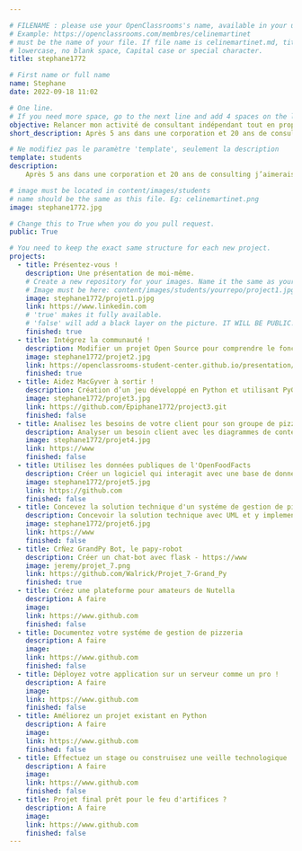 ```yaml
---

# FILENAME : please use your OpenClassrooms's name, available in your url.
# Example: https://openclassrooms.com/membres/celinemartinet
# must be the name of your file. If file name is celinemartinet.md, title is celinemartinet.
# lowercase, no blank space, Capital case or special character.
title: stephane1772

# First name or full name
name: Stephane
date: 2022-09-18 11:02

# One line.
# If you need more space, go to the next line and add 4 spaces on the left, as in 'description'.
objective: Relancer mon activité de consultant indépendant tout en proposant du développement d’applications IOS.
short_description: Après 5 ans dans une corporation et 20 ans de consulting j’aimerais faire du développement d’applications IOS. Je commencerai par développer une application à laquelle je pense depuis 15 ans et que personne n’a encore développé.

# Ne modifiez pas le paramètre 'template', seulement la description
template: students
description:
    Après 5 ans dans une corporation et 20 ans de consulting j’aimerais faire du développement d’applications IOS. Je commencerai par développer une application à laquelle je pense depuis 15 ans et que personne n’a encore développé.

# image must be located in content/images/students
# name should be the same as this file. Eg: celinemartinet.png
image: stephane1772.jpg

# Change this to True when you do you pull request.
public: True

# You need to keep the exact same structure for each new project.
projects:
  - title: Présentez-vous !
    description: Une présentation de moi-même.
    # Create a new repository for your images. Name it the same as your nickname and profile picture.
    # Image must be here: content/images/students/yourrepo/project1.jpg
    image: stephane1772/projet1.pjpg
    link: https://www.linkedin.com
    # 'true' makes it fully available.
    # 'false' will add a black layer on the picture. IT WILL BE PUBLIC!
    finished: true
  - title: Intégrez la communauté !
    description: Modifier un projet Open Source pour comprendre le fonctionnement de Git et de Github.
    image: stephane1772/projet2.jpg
    link: https://openclassrooms-student-center.github.io/presentation/students/stephane1772.html
    finished: true
  - title: Aidez MacGyver à sortir !
    description: Création d’un jeu développé en Python et utilisant PyGame.
    image: stephane1772/projet3.jpg
    link: https://github.com/Epiphane1772/project3.git
    finished: false
  - title: Analisez les besoins de votre client pour son groupe de pizzerias !
    description: Analyser un besoin client avec les diagrammes de contextes et fonctionnels UML
    image: stephane1772/projet4.jpg
    link: https://www
    finished: false
  - title: Utilisez les données publiques de l'OpenFoodFacts
    description: Créer un logiciel qui interagit avec une base de donnée mysql et une api
    image: stephane1772/projet5.jpg
    link: https://github.com
    finished: false
  - title: Concevez la solution technique d'un systéme de gestion de pizzeria
    description: Concevoir la solution technique avec UML et y implementer la base de donnée
    image: stephane1772/projet6.jpg
    link: https://www
    finished: false
  - title: CrǸez GrandPy Bot, le papy-robot
    description: Créer un chat-bot avec flask - https://www
    image: jeremy/projet_7.png
    link: https://github.com/Walrick/Projet_7-Grand_Py
    finished: true
  - title: Créez une plateforme pour amateurs de Nutella
    description: A faire
    image: 
    link: https://www.github.com
    finished: false
  - title: Documentez votre systéme de gestion de pizzeria
    description: A faire
    image: 
    link: https://www.github.com
    finished: false
  - title: Déployez votre application sur un serveur comme un pro !
    description: A faire
    image: 
    link: https://www.github.com
    finished: false
  - title: Améliorez un projet existant en Python
    description: A faire
    image: 
    link: https://www.github.com
    finished: false
  - title: Effectuez un stage ou construisez une veille technologique
    description: A faire
    image: 
    link: https://www.github.com
    finished: false
  - title: Projet final prêt pour le feu d'artifices ?
    description: A faire
    image: 
    link: https://www.github.com
    finished: false
---
```

